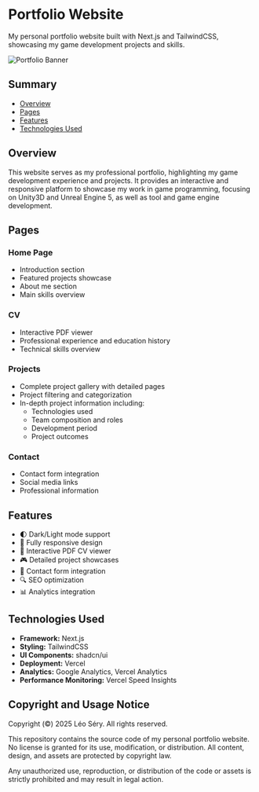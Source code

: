 # Portfolio Website

My personal portfolio website built with Next.js and TailwindCSS, showcasing my game development projects and skills.

![Portfolio Banner](/public/assets/images/Common/DefaultMediaImage.png)

## Summary

- [Overview](#overview)
- [Pages](#pages)
- [Features](#features)
- [Technologies Used](#technologies-used)

## Overview

This website serves as my professional portfolio, highlighting my game development experience and projects. It provides an interactive and responsive platform to showcase my work in game programming, focusing on Unity3D and Unreal Engine 5, as well as tool and game engine development.

## Pages

### Home Page
- Introduction section
- Featured projects showcase
- About me section
- Main skills overview

### CV
- Interactive PDF viewer
- Professional experience and education history
- Technical skills overview

### Projects
- Complete project gallery with detailed pages
- Project filtering and categorization
- In-depth project information including:
  - Technologies used
  - Team composition and roles
  - Development period
  - Project outcomes

### Contact
- Contact form integration
- Social media links
- Professional information

## Features

- 🌓 Dark/Light mode support
- 📱 Fully responsive design
- 📄 Interactive PDF CV viewer
- 🎮 Detailed project showcases
- 📝 Contact form integration
- 🔍 SEO optimization
- 📊 Analytics integration

## Technologies Used

- **Framework:** Next.js
- **Styling:** TailwindCSS
- **UI Components:** shadcn/ui
- **Deployment:** Vercel
- **Analytics:** Google Analytics, Vercel Analytics
- **Performance Monitoring:** Vercel Speed Insights

## Copyright and Usage Notice

Copyright (©) 2025 Léo Séry. All rights reserved.

This repository contains the source code of my personal portfolio website.
No license is granted for its use, modification, or distribution.
All content, design, and assets are protected by copyright law.

Any unauthorized use, reproduction, or distribution of the code or assets
is strictly prohibited and may result in legal action.